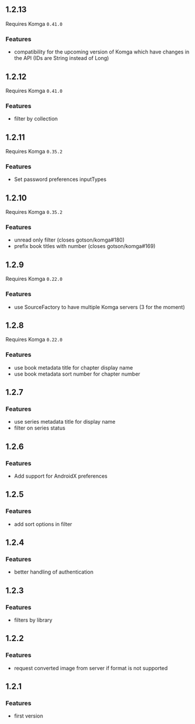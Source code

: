 ## 1.2.13

Requires Komga `0.41.0`

### Features

* compatibility for the upcoming version of Komga which have changes in the API (IDs are String instead of Long)

## 1.2.12

Requires Komga `0.41.0`

### Features

* filter by collection

## 1.2.11

Requires Komga `0.35.2`

### Features

* Set password preferences inputTypes

## 1.2.10

Requires Komga `0.35.2`

### Features

* unread only filter (closes gotson/komga#180)
* prefix book titles with number (closes gotson/komga#169)

## 1.2.9

Requires Komga `0.22.0`

### Features

* use SourceFactory to have multiple Komga servers (3 for the moment)

## 1.2.8

Requires Komga `0.22.0`

### Features

* use book metadata title for chapter display name
* use book metadata sort number for chapter number

## 1.2.7

### Features

* use series metadata title for display name
* filter on series status

## 1.2.6

### Features

* Add support for AndroidX preferences 

## 1.2.5

### Features

* add sort options in filter

## 1.2.4

### Features

* better handling of authentication

## 1.2.3

### Features

* filters by library

## 1.2.2

### Features

* request converted image from server if format is not supported

## 1.2.1

### Features

* first version